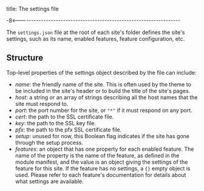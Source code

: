 title: The settings file

-8<------------------------------------------------------------------

The `settings.json` file at the root of each site's folder defines
the site's settings, such as its name, enabled features, feature
configuration, etc.

Structure
---------

Top-level properties of the settings object described by the file
can include:

* *name*: the friendly name of the site.
  This is often used by the theme to be included in the site's header
  or to build the title of the site's pages.
* *host*: a string or an array of strings describing all the host
  names that the site must respond to.
* *port*: the port number for the site, or `"*"` if it must respond
  on any port.
* *cert*: the path to the SSL certificate file.
* *key*: the path to the SSL key file.
* *pfx*: the path to the pfx SSL certificate file.
* *setup*: unused for now, this Boolean flag indicates if the site
  has gone through the setup process.
* *features*: an object that has one property for each enabled
  feature.
  The name of the property is the name of the feature, as
  defined in the module manifest, and the value is an object giving
  the settings of the feature for this site.
  If the feature has no settings, a `{}` empty object is used.
  Please refer to each feature's documentation for details about
  what settings are available.